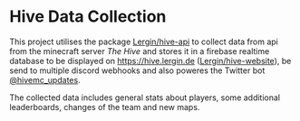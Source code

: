 # Hive Data Collection

This project utilises the package [Lergin/hive-api](/Lergin/hive-api) to collect data from api from the minecraft server *The Hive* and stores it in a firebase realtime database to be displayed on https://hive.lergin.de ([Lergin/hive-website](/Lergin/hive-website)), be send to multiple discord webhooks and also poweres the Twitter bot [@hivemc_updates](https://twitter.com/hivemc_updates).

The collected data includes general stats about players, some additional leaderboards, changes of the team and new maps.
